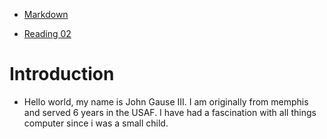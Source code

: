 
* [Markdown](Markdown.md)

* [Reading 02](Coders_computer.md)

# Introduction

* Hello world, my name is John Gause III. I am originally from memphis and served 6 years in the USAF. I have had a fascination with all things computer since i was a small child.
